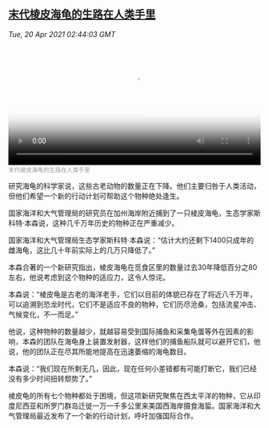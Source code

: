 <!--1618887545000-->
[末代棱皮海龟的生路在人类手里](https://www.voachinese.com/a/ancient-sea-turtles-suffer-staggering-population-loss-20210419/5859213.html)
------

<div><i>Tue, 20 Apr 2021 02:44:03 GMT</i></div><video poster="https://images.weserv.nl?url=gdb.voanews.com/8e5ce164-ee69-4f5c-80c6-994b871382df_tv_r1_s_w900.jpg" src="https://av.voanews.com/Videoroot/Pangeavideo/2021/04/8/8e/8e5ce164-ee69-4f5c-80c6-994b871382df_240p.mp4" style="width:100%" controls></video><div><small style="color: #999;">末代棱皮海龟的生路在人类手里</small></div><p>研究海龟的科学家说，这些古老动物的数量正在下降。他们主要归咎于人类活动，但他们希望一个新的行动计划可帮助这个物种绝处逢生。</p><p>国家海洋和大气管理局的研究员在加州海岸附近捕到了一只棱皮海龟，生态学家斯科特·本森说，这种几千万年历史的物种正在严重减少。</p><p>国家海洋和大气管理局生态学家斯科特·本森说：“估计大约还剩下1400只成年的雌海龟，这比几十年前实际上的几万只降低了。”</p><p>本森合著的一个新研究指出，棱皮海龟在觅食区里的数量过去30年降低百分之80左右，他说考虑到这个物种的适应力，这令人惊诧。</p><p>本森说：“棱皮龟是古老的海洋老手，它们以目前的体貌已存在了将近八千万年，可以追溯到恐龙时代，它们不是适应不良的物种，它们历尽沧桑，包括流星冲击、气候变化，不一而足。”</p><p>他说，这种物种的数量越少，就越容易受到国际捕鱼和采集龟蛋等外在因素的影响，本森的团队在海龟身上装置发射器，这样他们的捕鱼船队就可以避开它们，他说，他的团队正在尽其所能地提高在迅速萎缩的海龟数目。</p><p>本森说：“我们现在所剩无几，因此，现在任何小差错都有可能打断它，我们已经没有多少时间扭转颓势了。”</p><p>棱皮龟的所有七个物种都处于困境，但这项新研究聚焦在西太平洋的物种，它从印度尼西亚和所罗门群岛迁徙一万一千多公里来美国西海岸摄食海蜇。国家海洋和大气管理局最近发布了一个新的行动计划，呼吁加强国际合作。</p>
